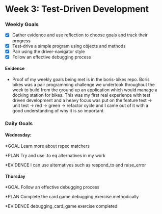 # Week 3: Test-Driven Development

### Weekly Goals
- [x] Gather evidence and use reflection to choose goals and track their progress
- [x] Test-drive a simple program using objects and methods 
- [x] Pair using the driver-navigator style 
- [x] Follow an effective debugging process 

#### Evidence
* Proof of my weekly goals being met is in the boris-bikes repo. Boris bikes was a pair programming challenge we undertook throughout the week to build from the ground up an application which would manage a docking station for bikes. This was my first real experience with test driven development and a heavy focus was put on the feature test -> unit test -> red -> green -> refactor cycle and I came out of it with a good understanding of why it is so important.

### Daily Goals
#### Wednesday:
*GOAL Learn more about rspec matchers

*PLAN Try and use .to eq alternatives in my work

*EVIDENCE I can use alternatives such as respond_to and raise_error

#### Thursday
*GOAL Follow an effective debugging process

*PLAN Complete the card game debugging exercise methodically

*EVIDENCE debugging_card_game exercise completed

